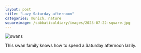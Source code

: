 ```yaml
---
layout: post
title: "Lazy Saturday afternoon"
categories: munich, nature
squareimage: /sabbaticaldiary/images/2023-07-22-square.jpg
---
```

<img src="/sabbaticaldiary/images/2023-07-22.jpg" alt="swans" class="center">

This swan family knows how to spend a Saturday afternoon lazily.